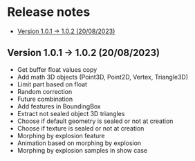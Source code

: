 # Release notes

* [Version 1.0.1 -> 1.0.2 (20/08/2023)](#version-101----102--20082023-)

## Version 1.0.1 -> 1.0.2 (20/08/2023)

* Get buffer float values copy
* Add math 3D objects (Point3D, Point2D, Vertex, Triangle3D)
* Limit part based on float
* Random correction
* Future combination
* Add features in BoundingBox
* Extract not sealed object 3D triangles
* Choose if default geometry is sealed or not at creation
* Choose if texture is sealed or not at creation 
* Morphing by explosion feature
* Animation based on morphing by explosion
* Morphing by explosion samples in show case 

